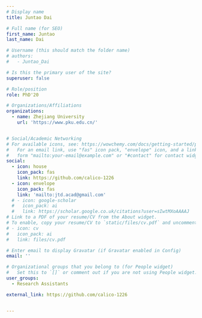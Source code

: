 ```yaml
---
# Display name
title: Juntao Dai

# Full name (for SEO)
first_name: Juntao
last_name: Dai

# Username (this should match the folder name)
# authors:
#   - Juntao_Dai

# Is this the primary user of the site?
superuser: false

# Role/position
role: PhD'20

# Organizations/Affiliations
organizations:
  - name: Zhejiang University
    url: 'https://www.pku.edu.cn/'


# Social/Academic Networking
# For available icons, see: https://wowchemy.com/docs/getting-started/page-builder/#icons
#   For an email link, use "fas" icon pack, "envelope" icon, and a link in the
#   form "mailto:your-email@example.com" or "#contact" for contact widget.
social:
  - icon: house
    icon_pack: fas
    link: https://github.com/calico-1226
  - icon: envelope
    icon_pack: fas
    link: 'mailto:jtd.acad@gmail.com'
  # - icon: google-scholar
  #   icon_pack: ai
  #   link: https://scholar.google.co.uk/citations?user=sIwtMXoAAAAJ
# Link to a PDF of your resume/CV from the About widget.
# To enable, copy your resume/CV to `static/files/cv.pdf` and uncomment the lines below.
# - icon: cv
#   icon_pack: ai
#   link: files/cv.pdf

# Enter email to display Gravatar (if Gravatar enabled in Config)
email: ''

# Organizational groups that you belong to (for People widget)
#   Set this to `[]` or comment out if you are not using People widget.
user_groups:
  - Research Assistants

external_link: https://github.com/calico-1226


---
```

